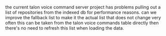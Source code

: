  the current talon voice command server project has problems pulling out a list of repositories from the indexed db for performance reasons. can we improve the fallback list to make it the actual list that does not change very often this can be taken from the talon voice commands table directly then there's no need to refresh this list when loading the data.